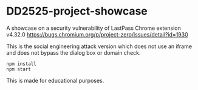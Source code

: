 # DD2525-project-showcase
A showcase on a security vulnerability of LastPass Chrome extension v4.32.0
https://bugs.chromium.org/p/project-zero/issues/detail?id=1930

This is the social engineering attack version which does not use an iframe and does not bypass the dialog box or domain check.

`npm install`  
`npm start`

This is made for educational purposes.